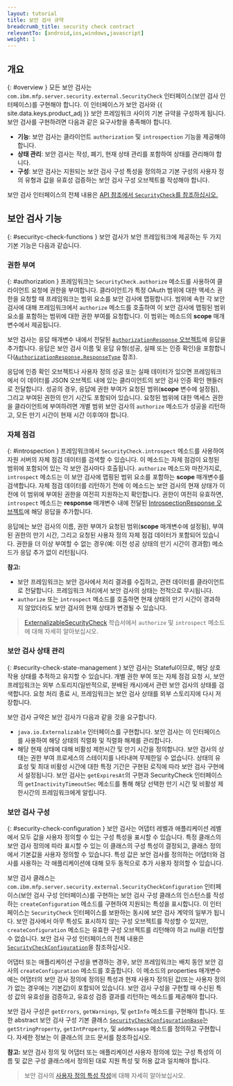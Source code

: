 ```yaml
---
layout: tutorial
title: 보안 검사 규약
breadcrumb_title: security check contract
relevantTo: [android,ios,windows,javascript]
weight: 1
---
```

<!-- NLS_CHARSET=UTF-8 -->
## 개요
{: #overview }
모든 보안 검사는 `com.ibm.mfp.server.security.external.SecurityCheck` 인터페이스(보안 검사 인터페이스)를 구현해야 합니다. 이 인터페이스가 보안 검사와 {{ site.data.keys.product_adj }}
보안 프레임워크 사이의 기본 규약을 구성하게 됩니다. 보안 검사를 구현하려면
다음과 같은 요구사항을 충족해야 합니다.

* **기능**: 보안 검사는 클라이언트 `authorization` 및 `introspection` 기능을 제공해야 합니다.
* **상태 관리**: 보안 검사는 작성, 폐기, 현재 상태 관리를 포함하여 상태를 관리해야 합니다.
* **구성**: 보안 검사는 지원되는 보안 검사 구성 특성을 정의하고 기본 구성의 사용자 정의 유형과 값을 유효성 검증하는 보안 검사 구성 오브젝트를 작성해야 합니다.

보안 검사 인터페이스의 전체 내용은 [API 참조에서 `SecurityCheck`를 참조하십시오.](../../../api/server-side-api/java/)

## 보안 검사 기능
{: #securityc-check-functions }
보안 검사가 보안 프레임워크에 제공하는 두 가지 기본 기능은 다음과 같습니다.

### 권한 부여
{: #authorization }
프레임워크는 `SecurityCheck.authorize` 메소드를 사용하여 클라이언트 요청에
권한을 부여합니다. 클라이언트가 특정 OAuth 범위에 대한 액세스 권한을 요청할 때 프레임워크는 범위 요소를 보안 검사에 맵핑합니다. 범위에 속한 각 보안 검사에 대해 프레임워크에서
`authorize` 메소드를 호출하여 이 보안 검사에 맵핑된 범위 요소를 포함하는
범위에 대한 권한 부여를 요청합니다. 이 범위는 메소드의 **scope** 매개변수에서 제공됩니다.

보안 검사는 응답 매개변수 내에서 전달된 [`AuthorizationResponse` 오브젝트](../../../api/server-side-api/java/)에 응답을 추가합니다. 응답은 보안 검사 이름 및 응답 유형(성공, 실패 또는 인증 확인)을 포함합니다([`AuthorizationResponse.ResponseType`](../../../api/server-side-api/java/) 참조).

응답에 인증 확인 오브젝트나 사용자 정의 성공 또는 실패 데이터가 있으면
프레임워크에서 이 데이터를 JSON 오브젝트 내에 있는 클라이언트의
보안 검사 인증 확인 핸들러로
전달합니다. 성공의 경우, 응답에 권한 부여가 요청된 범위(**scope** 변수에
설정됨), 그리고 부여된 권한의 만기 시간도 포함되어
있습니다. 요청된 범위에 대한 액세스 권한을 클라이언트에 부여하려면
개별 범위 보안 검사의 `authorize` 메소드가 성공을 리턴하고,
모든 만기 시간이 현재 시간 이후여야 합니다.

### 자체 점검
{: #introspection }
프레임워크에서 `SecurityCheck.introspect` 메소드를 사용하여
자원 서버의 자체 점검 데이터를 검색할 수 있습니다. 이 메소드는 자체 점검이 요청된 범위에
포함되어 있는 각 보안 검사마다
호출됩니다. `authorize` 메소드와 마찬가지로,
`introspect` 메소드는 이 보안 검사에 맵핑된 범위 요소를 포함하는
**scope** 매개변수를 검색합니다. 자체 점검 데이터를 리턴하기 전에 이 메소드는 보안 검사의 현재 상태가
이전에 이 범위에 부여된 권한을 여전히 지원하는지
확인합니다. 권한이 여전히 유효하면, `introspect` 메소드는 **response**
매개변수 내에 전달된 [IntrospectionResponse 오브젝트](../../../api/server-side-api/java/)에 해당 응답을 추가합니다.

응답에는 보안 검사의 이름, 권한 부여가 요청된
범위(**scope** 매개변수에 설정됨), 부여된 권한의 만기 시간, 그리고 요청된
사용자 정의 자체 점검 데이터가 포함되어 있습니다. 권한을 더 이상 부여할 수 없는 경우(예:
이전 성공 상태의 만기 시간이 경과함) 메소드가 응답 추가 없이
리턴됩니다.

**참고:**

* 보안 프레임워크는 보안 검사에서 처리 결과를 수집하고, 관련 데이터를
클라이언트로 전달합니다. 프레임워크 처리에서 보안 검사의 상태는
전적으로 무시됩니다.
* `authorize` 또는 `introspect` 메소드를 호출하면
현재 상태의 만기 시간이 경과하지 않았더라도 보안 검사의 현재 상태가
변경될 수 있습니다.

> [ExternalizableSecurityCheck](../../externalizable-security-check) 학습서에서 `authorize` 및 `introspect` 메소드에 대해 자세히 알아보십시오.

### 보안 검사 상태 관리
{: #security-check-state-management }
보안 검사는 Stateful이므로, 해당 상호작용 상태를 추적하고 유지할 수 있습니다. 개별 권한 부여 또는 자체 점검 요청 시, 보안 프레임워크는 외부
스토리지(일반적으로, 분배된 캐시)에서 관련 보안 검사의 상태를
검색합니다. 요청 처리 종료 시, 프레임워크는 보안 검사 상태를 외부
스토리지에 다시 저장합니다.

보안 검사 규약은 보안 검사가 다음과 같을 것을 요구합니다.

* `java.io.Externalizable` 인터페이스를 구현합니다. 보안 검사는 이 인터페이스를 사용하여 해당 상태의 직렬화 및 직렬화 해제를
관리합니다.
* 해당 현재 상태에 대해 비활성 제한시간 및 만기 시간을 정의합니다. 보안 검사의 상태는 권한 부여 프로세스의 스테이지를 나타내며 무제한일 수
없습니다. 상태의 유효성 및 최대 비활성 시간에 대한 특정 기간은 구현된 로직에
따라 보안 검사 구현에서 설정됩니다. 보안 검사는 `getExpiresAt`의 구현과 SecurityCheck 인터페이스의 `getInactivityTimeoutSec`
메소드를 통해 해당 선택한 만기 시간 및 비활성 제한시간의 프레임워크에게 알립니다.

### 보안 검사 구성
{: #security-check-configuration }
보안 검사는 어댑터 레벨과 애플리케이션 레벨에서 모두 값을 사용자 정의할 수 있는
구성 특성을 표시할 수 있습니다. 특정 클래스의 보안 검사 정의에 따라
표시할 수 있는 이 클래스의 구성 특성이 결정되고, 클래스 정의에서 기본값을 사용자
정의할 수 있습니다. 특성 값은 보안 검사를 정의하는
어댑터와 검사를 사용하는 각 애플리케이션에 대해 모두 동적으로
추가 사용자 정의할 수 있습니다.

보안 검사 클래스는 `com.ibm.mfp.server.security.external.SecurityCheckConfiguration`
인터페이스(보안 검사 구성 인터페이스)를 구현하는 보안 검사 구성 클래스의
인스턴스를 작성하는 `createConfiguration` 메소드를 구현하여
지원되는 특성을 표시합니다. 이 인터페이스는 `SecurityCheck` 인터페이스를
보완하는 동시에 보안 검사 계약의 일부가 됩니다. 보안 검사에서 아무 특성도 표시하지 않는 구성 오브젝트를 작성할 수 있지만,
`createConfiguration` 메소드는 유효한 구성 오브젝트를 리턴해야 하고 null을 리턴할 수 없습니다. 보안 검사 구성 인터페이스의 전체 내용은 [`SecurityCheckConfiguration`](../../../api/server-side-api/java/)을 참조하십시오.

어댑터 또는 애플리케이션 구성을 변경하는 경우,
보안 프레임워크는 배치 동안 보안 검사의 `createConfiguration`
메소드를 호출합니다. 이 메소드의 properties
매개변수에는 어댑터의 보안 검사 정의에 정의된 특성과 현재 사용자 정의된
값(또는 사용자 정의가 없는 경우에는 기본값)이 포함되어 있습니다. 보안 검사 구성을 구현할 때 수신된 특성 값의 유효성을
검증하고, 유효성 검증 결과를 리턴하는 메소드를
제공해야 합니다.

보안 검사 구성은 `getErrors`, `getWarnings`, 및 `getInfo` 메소드를 구현해야 합니다. 또한 abstract 보안 검사 구성 기본 클래스 [`SecurityCheckConfigurationBase`](../../../api/server-side-api/java/)는 `getStringProperty`, `getIntProperty`, 및 `addMessage` 메소드를 정의하고 구현합니다. 자세한 정보는 이 클래스의 코드 문서를 참조하십시오.

**참고:** 보안 검사 정의 및 어댑터 또는 애플리케이션 사용자 정의에 있는 구성 특성의 이름 및 값은 구성 클래스에서 정의된 대로 지원 특성 및 허용 값과 일치해야 합니다.

> 보안 검사의 [사용자 정의 특성 작성](../#security-check-configuration)에 대해 자세히 알아보십시오.
